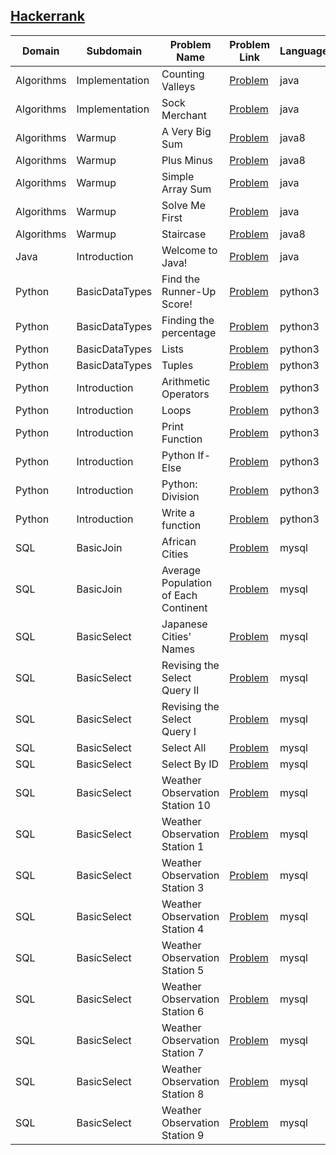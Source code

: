 ## [Hackerrank](https://www.hackerrank.com/)

|Domain|Subdomain|Problem Name|Problem Link|Language|Solution Link|
---|---|---|---|---|---
|Algorithms|Implementation|Counting Valleys|[Problem](https://www.hackerrank.com/challenges/counting-valleys/problem)|java|[Solution](Algorithms/Implementation/CountingValleys.java)|
|Algorithms|Implementation|Sock Merchant|[Problem](https://www.hackerrank.com/challenges/sock-merchant/problem)|java|[Solution](Algorithms/Implementation/SockMerchant.java)|
|Algorithms|Warmup|A Very Big Sum|[Problem](https://www.hackerrank.com/challenges/a-very-big-sum/problem)|java8|[Solution](Algorithms/Warmup/AVeryBigSum.java)|
|Algorithms|Warmup|Plus Minus|[Problem](https://www.hackerrank.com/challenges/plus-minus/problem)|java8|[Solution](Algorithms/Warmup/PlusMinus.java)|
|Algorithms|Warmup|Simple Array Sum|[Problem](https://www.hackerrank.com/challenges/simple-array-sum/problem)|java|[Solution](Algorithms/Warmup/SimpleArraySum.java)|
|Algorithms|Warmup|Solve Me First|[Problem](https://www.hackerrank.com/challenges/solve-me-first/problem)|java|[Solution](Algorithms/Warmup/SolveMeFirst.java)|
|Algorithms|Warmup|Staircase|[Problem](https://www.hackerrank.com/challenges/staircase/problem)|java8|[Solution](Algorithms/Warmup/Staircase.java)|
|Java|Introduction|Welcome to Java!|[Problem](https://www.hackerrank.com/challenges/welcome-to-java/problem)|java|[Solution](Java/Introduction/WelcometoJava!.java)|
|Python|BasicDataTypes|Find the Runner-Up Score!  |[Problem](https://www.hackerrank.com/challenges/find-second-maximum-number-in-a-list/problem)|python3|[Solution](Python/BasicDataTypes/find-second-maximum-number-in-a-list.py)|
|Python|BasicDataTypes|Finding the percentage|[Problem](https://www.hackerrank.com/challenges/finding-the-percentage/problem)|python3|[Solution](Python/BasicDataTypes/finding-the-percentage.py)|
|Python|BasicDataTypes|Lists|[Problem](https://www.hackerrank.com/challenges/python-lists/problem)|python3|[Solution](Python/BasicDataTypes/python-lists.py)|
|Python|BasicDataTypes|Tuples |[Problem](https://www.hackerrank.com/challenges/python-tuples/problem)|python3|[Solution](Python/BasicDataTypes/python-tuples.py)|
|Python|Introduction|Arithmetic Operators|[Problem](https://www.hackerrank.com/challenges/python-arithmetic-operators/problem)|python3|[Solution](Python/Introduction/python-arithmetic-operators.py)|
|Python|Introduction|Loops|[Problem](https://www.hackerrank.com/challenges/python-loops/problem)|python3|[Solution](Python/Introduction/python-loops.py)|
|Python|Introduction|Print Function|[Problem](https://www.hackerrank.com/challenges/python-print/problem)|python3|[Solution](Python/Introduction/python-print.py)|
|Python|Introduction|Python If-Else|[Problem](https://www.hackerrank.com/challenges/py-if-else/problem)|python3|[Solution](Python/Introduction/py-if-else.py)|
|Python|Introduction|Python: Division|[Problem](https://www.hackerrank.com/challenges/python-division/problem)|python3|[Solution](Python/Introduction/python-division.py)|
|Python|Introduction|Write a function|[Problem](https://www.hackerrank.com/challenges/write-a-function/problem)|python3|[Solution](Python/Introduction/write-a-function.py)|
|SQL|BasicJoin|African Cities|[Problem](https://www.hackerrank.com/challenges/african-cities/problem)|mysql|[Solution](SQL/BasicJoin/african-cities.sql)|
|SQL|BasicJoin|Average Population of Each Continent|[Problem](https://www.hackerrank.com/challenges/average-population-of-each-continent/problem)|mysql|[Solution](SQL/BasicJoin/average-population-of-each-continent.sql)|
|SQL|BasicSelect|Japanese Cities' Names|[Problem](https://www.hackerrank.com/challenges/japanese-cities-name/problem)|mysql|[Solution](SQL/BasicSelect/japanese-cities-name.sql)|
|SQL|BasicSelect|Revising the Select Query II|[Problem](https://www.hackerrank.com/challenges/revising-the-select-query-2/problem)|mysql|[Solution](SQL/BasicSelect/revising-the-select-query-2.sql)|
|SQL|BasicSelect|Revising the Select Query I|[Problem](https://www.hackerrank.com/challenges/revising-the-select-query/problem)|mysql|[Solution](SQL/BasicSelect/revising-the-select-query.sql)|
|SQL|BasicSelect|Select All|[Problem](https://www.hackerrank.com/challenges/select-all-sql/problem)|mysql|[Solution](SQL/BasicSelect/select-all-sql.sql)|
|SQL|BasicSelect|Select By ID|[Problem](https://www.hackerrank.com/challenges/select-by-id/problem)|mysql|[Solution](SQL/BasicSelect/select-by-id.sql)|
|SQL|BasicSelect|Weather Observation Station 10|[Problem](https://www.hackerrank.com/challenges/weather-observation-station-10/problem)|mysql|[Solution](SQL/BasicSelect/weather-observation-station-10.sql)|
|SQL|BasicSelect|Weather Observation Station 1|[Problem](https://www.hackerrank.com/challenges/weather-observation-station-1/problem)|mysql|[Solution](SQL/BasicSelect/weather-observation-station-1.sql)|
|SQL|BasicSelect|Weather Observation Station 3|[Problem](https://www.hackerrank.com/challenges/weather-observation-station-3/problem)|mysql|[Solution](SQL/BasicSelect/weather-observation-station-3.sql)|
|SQL|BasicSelect|Weather Observation Station 4|[Problem](https://www.hackerrank.com/challenges/weather-observation-station-4/problem)|mysql|[Solution](SQL/BasicSelect/weather-observation-station-4.sql)|
|SQL|BasicSelect|Weather Observation Station 5|[Problem](https://www.hackerrank.com/challenges/weather-observation-station-5/problem)|mysql|[Solution](SQL/BasicSelect/weather-observation-station-5.sql)|
|SQL|BasicSelect|Weather Observation Station 6|[Problem](https://www.hackerrank.com/challenges/weather-observation-station-6/problem)|mysql|[Solution](SQL/BasicSelect/weather-observation-station-6.sql)|
|SQL|BasicSelect|Weather Observation Station 7|[Problem](https://www.hackerrank.com/challenges/weather-observation-station-7/problem)|mysql|[Solution](SQL/BasicSelect/weather-observation-station-7.sql)|
|SQL|BasicSelect|Weather Observation Station 8|[Problem](https://www.hackerrank.com/challenges/weather-observation-station-8/problem)|mysql|[Solution](SQL/BasicSelect/weather-observation-station-8.sql)|
|SQL|BasicSelect|Weather Observation Station 9|[Problem](https://www.hackerrank.com/challenges/weather-observation-station-9/problem)|mysql|[Solution](SQL/BasicSelect/weather-observation-station-9.sql)|
